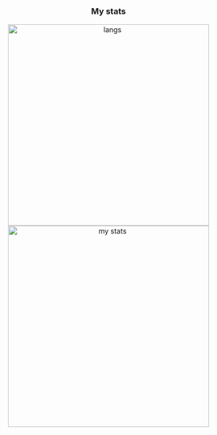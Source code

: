 <h3 align="center">My stats</h3>

<p align="center">
  <img src="https://github-readme-stats.vercel.app/api/top-langs/?username=openwms&layout=compact" width="400" alt="langs" />
    <br />
  <img src="https://github-readme-stats.vercel.app/api?username=openwms&count_private=true&show_icons=true" width="400" alt="my stats" />
</p>
